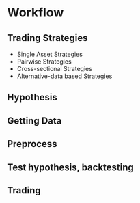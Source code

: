 # Workflow

## Trading Strategies
- Single Asset Strategies
- Pairwise Strategies
- Cross-sectional Strategies
- Alternative-data based Strategies
## Hypothesis
## Getting Data
## Preprocess
## Test hypothesis, backtesting
## Trading
